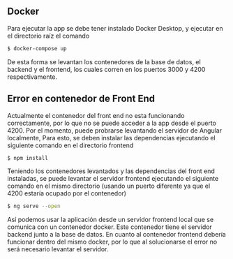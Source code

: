 ## Docker
Para ejecutar la app se debe tener instalado Docker Desktop, y ejecutar en el directorio raíz el comando

```bash
$ docker-compose up
```
De esta forma se levantan los contenedores de la base de datos, el backend y el frontend, los cuales corren en los puertos 3000 y 4200 respectivamente.

## Error en contenedor de Front End
Actualmente el contenedor del front end no esta funcionando correctamente, por lo que no se puede acceder a la app desde el puerto 4200.
Por el momento, puede probrarse levantando el servidor de Angular localmente,
Para esto, se deben instalar las dependencias ejecutando el siguiente comando en el directorio frontend

```bash
$ npm install
```

Teniendo los contenedores levantados y las dependencias del front end instaladas, se puede levantar el servidor frontend ejecutando el siguiente comando en el mismo directorio
(usando un puerto diferente ya que el 4200 estaría ocupado por el contenedor)

```bash
$ ng serve --open
```

Así podemos usar la aplicación desde un servidor frontend local que se comunica con un contenedor docker. Este contenedor tiene el servidor backend junto a la base de datos.
En cuanto al contenedor frontend debería funcionar dentro del mismo docker, por lo que al solucionarse el error no será necesario levantar el servidor.

